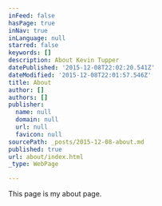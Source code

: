 ```yaml
---
inFeed: false
hasPage: true
inNav: true
inLanguage: null
starred: false
keywords: []
description: About Kevin Tupper
datePublished: '2015-12-08T22:02:20.541Z'
dateModified: '2015-12-08T22:01:57.546Z'
title: About
author: []
authors: []
publisher:
  name: null
  domain: null
  url: null
  favicon: null
sourcePath: _posts/2015-12-08-about.md
published: true
url: about/index.html
_type: WebPage

---
```

This page is my about page.